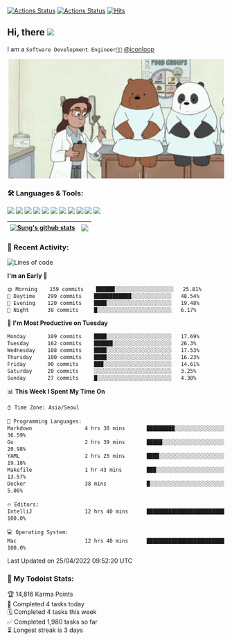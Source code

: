 
[![Actions Status](https://github.com/ddok2/ddok2/workflows/Todoist%20Readme/badge.svg)](https://github.com/ddok2/ddok2/actions)
[![Actions Status](https://github.com/ddok2/ddok2/workflows/wakatime-stats/badge.svg)](https://github.com/ddok2/ddok2/actions)
[![Hits](https://hits.seeyoufarm.com/api/count/incr/badge.svg?url=https%3A%2F%2Fgithub.com%2Fddok2&count_bg=%23FF9595&title_bg=%23555555&icon=github.svg&icon_color=%23FFFFFF&title=hits&edge_flat=false)](https://hits.seeyoufarm.com)

<!-- ![visitors](https://visitor-badge.laobi.icu/badge?page_id=ddok2.ddok2) -->
## Hi, there <img src="https://raw.githubusercontent.com/MartinHeinz/MartinHeinz/master/wave.gif" width="25px">

I am a `Software Development Engineer🧑‍💻` [@iconloop](https://github.com/iconloop)


<p align="center">
    <img align="center" alt="GIF" src="img/debugging.gif" />
</p>


### 🛠 Languages & Tools:
<p>
    <img src="https://img.shields.io/badge/go-%2300ADD8.svg?&style=for-the-badge&logo=go&logoColor=white"/>
    <img src="https://img.shields.io/badge/node.js%20-%2343853D.svg?&style=for-the-badge&logo=node.js&logoColor=white"/>
    <img src="https://img.shields.io/badge/javascript%20-%23323330.svg?&style=for-the-badge&logo=javascript&logoColor=%23F7DF1E"/>
    <img src="https://img.shields.io/badge/typescript%20-%23007ACC.svg?&style=for-the-badge&logo=typescript&logoColor=white"/>
    <img src="https://img.shields.io/badge/python%20-%2314354C.svg?&style=for-the-badge&logo=python&logoColor=white"/>
    <img src="https://img.shields.io/badge/react%20-%2320232a.svg?&style=for-the-badge&logo=react&logoColor=%2361DAFB"/>
    <img src="https://img.shields.io/badge/AWS%20-%23FF9900.svg?&style=for-the-badge&logo=amazon-aws&logoColor=white"/>
    <img src="https://img.shields.io/badge/Google%20Cloud%20-%234285F4.svg?&style=for-the-badge&logo=google-cloud&logoColor=white"/>
    <img src="https://img.shields.io/badge/docker%20-%230db7ed.svg?&style=for-the-badge&logo=docker&logoColor=white"/>
    <img src="https://img.shields.io/badge/kubernetes%20-%23326ce5.svg?&style=for-the-badge&logo=kubernetes&logoColor=white"/>
    <img src="https://img.shields.io/badge/ansible%20-%231A1918.svg?&style=for-the-badge&logo=ansible&logoColor=white"/>
</p>


| <a href="https://github.com/ddok2"><img align="center" src="https://github-readme-stats.vercel.app/api?username=ddok2&show_icons=true&include_all_commits=true&count_private=true&theme=buefy&hide_border=true" alt="Sung's github stats" /></a> | <a href="https://github.com/ddok2"><img align="center" src="https://github-readme-stats.vercel.app/api/top-langs/?username=ddok2&layout=compact&theme=buefy&hide=html,css&hide_border=true" /></a> |
| ------------- | ------------- |


<!-- <details open>
    <summary>📈 My GitHub Stats</summary>
    <p align="center">
        <a href="https://github.com/ddok2">
            <img align="center" src="https://github-readme-stats.vercel.app/api?username=ddok2&show_icons=true&include_all_commits=true&count_private=true&theme=buefy&hide_border=true" alt="Sung's github stats" />
        </a>
    </p>
</details>
<details>
    <summary>💬 Top Languages</summary>
    <p align="center"> 
        <a href="https://github.com/ddok2">
            <img align="center" src="https://github-readme-stats.vercel.app/api/top-langs/?username=ddok2&layout=compact&theme=buefy&hide=html,css&hide_border=true" />
        </a>
    </p>
</details> -->


### 🌈 Recent Activity:
<!--START_SECTION:waka-->
![Lines of code](https://img.shields.io/badge/From%20Hello%20World%20I%27ve%20Written-272%20Thousand%20lines%20of%20code-blue)

**I'm an Early 🐤** 

```text
🌞 Morning    159 commits    ██████░░░░░░░░░░░░░░░░░░░   25.81% 
🌆 Daytime    299 commits    ████████████░░░░░░░░░░░░░   48.54% 
🌃 Evening    120 commits    ████░░░░░░░░░░░░░░░░░░░░░   19.48% 
🌙 Night      38 commits     █░░░░░░░░░░░░░░░░░░░░░░░░   6.17%

```
📅 **I'm Most Productive on Tuesday** 

```text
Monday       109 commits    ████░░░░░░░░░░░░░░░░░░░░░   17.69% 
Tuesday      162 commits    ██████░░░░░░░░░░░░░░░░░░░   26.3% 
Wednesday    108 commits    ████░░░░░░░░░░░░░░░░░░░░░   17.53% 
Thursday     100 commits    ████░░░░░░░░░░░░░░░░░░░░░   16.23% 
Friday       90 commits     ███░░░░░░░░░░░░░░░░░░░░░░   14.61% 
Saturday     20 commits     ░░░░░░░░░░░░░░░░░░░░░░░░░   3.25% 
Sunday       27 commits     █░░░░░░░░░░░░░░░░░░░░░░░░   4.38%

```


📊 **This Week I Spent My Time On** 

```text
⌚︎ Time Zone: Asia/Seoul

💬 Programming Languages: 
Markdown                 4 hrs 38 mins       █████████░░░░░░░░░░░░░░░░   36.59% 
Go                       2 hrs 39 mins       █████░░░░░░░░░░░░░░░░░░░░   20.98% 
YAML                     2 hrs 25 mins       ████░░░░░░░░░░░░░░░░░░░░░   19.18% 
Makefile                 1 hr 43 mins        ███░░░░░░░░░░░░░░░░░░░░░░   13.57% 
Docker                   38 mins             █░░░░░░░░░░░░░░░░░░░░░░░░   5.06%

🔥 Editors: 
IntelliJ                 12 hrs 40 mins      █████████████████████████   100.0%

💻 Operating System: 
Mac                      12 hrs 40 mins      █████████████████████████   100.0%

```


 Last Updated on 25/04/2022 09:52:20 UTC
<!--END_SECTION:waka-->

### 🚧 My Todoist Stats:
<!-- TODO-IST:START -->
🏆  14,816 Karma Points           
🌸  Completed 4 tasks today           
🗓  Completed 4 tasks this week           
✅  Completed 1,980 tasks so far           
⏳  Longest streak is 3 days
<!-- TODO-IST:END -->

